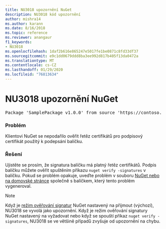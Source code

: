 ```yaml
---
title: NU3018 upozornění NuGet
description: NU3018 kód upozornění
author: mishra14
ms.author: karann
ms.date: 8/16/2018
ms.topic: reference
ms.reviewer: anangaur
f1_keywords:
- NU3018
ms.openlocfilehash: 1daf2b616e865247e5017fe1be0871c8fd33df37
ms.sourcegitcommit: e9c1dd0679ddd8ba3ee992d817b405f13da0472a
ms.translationtype: MT
ms.contentlocale: cs-CZ
ms.lasthandoff: 01/29/2020
ms.locfileid: "76813634"
---
```

# <a name="nuget-warning-nu3018"></a>NU3018 upozornění NuGet

<pre>Package 'SamplePackage v1.0.0' from source 'https://contoso.com/index.json': The primary signature found a chain building issue: A certificate chain processed, but terminated in a root certificate which is not trusted by the trust provider.</pre>

### <a name="issue"></a>Problém

Klientovi NuGet se nepodařilo ověřit řetěz certifikátů pro podpisový certifikát použitý k podepsání balíčku.


### <a name="solution"></a>Řešení

Ujistěte se prosím, že signatura balíčku má platný řetěz certifikátů. Podpis balíčku můžete ověřit spuštěním příkazu `nuget verify -signatures` v balíčku. Pokud se problém opakuje, uveďte problém v souboru [NuGet nebo na domovské stránce](https://github.com/NuGet/Home/issues) společně s balíčkem, který tento problém vygeneroval.


> [!Note]
> Když je [režim ověřování signatur](../../consume-packages/installing-signed-packages.md#configure-package-signature-requirements) NuGet nastavený na přijmout (výchozí), NU3018 se vyvolá jako upozornění. Když je režim ověřování signatury NuGet nastavený na vyžadovat nebo když se spouští příkaz `nuget verify -signatures`, NU3018 se ve většině případů zvyšuje od upozornění na chybu. 
